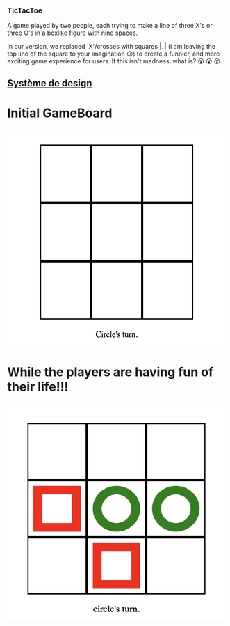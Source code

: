 ### TicTacToe

A game played by two people, each trying to make a line of three X's or three O's in a boxlike figure with nine spaces.

In our version, we replaced 'X'/crosses with squares |_| (i am leaving the top line of the square to your imagination :wink:) to create a funnier, 
and more exciting game experience for users.
If this isn't madness, what is? :open_mouth: :open_mouth: :open_mouth:


## [Système de design](/docs/design_system.md)


# Initial GameBoard
<img src="/docs/assets/design_system/projectpic1.png" alt="project picture 1" title="initial Game Board" width="500" height="500" /> 

# While the players are having fun of their life!!!
<img src="/docs/assets/design_system/projectpic2.png" alt="project picture 2" title="initial Game Board" width="500" height="500" /> 




